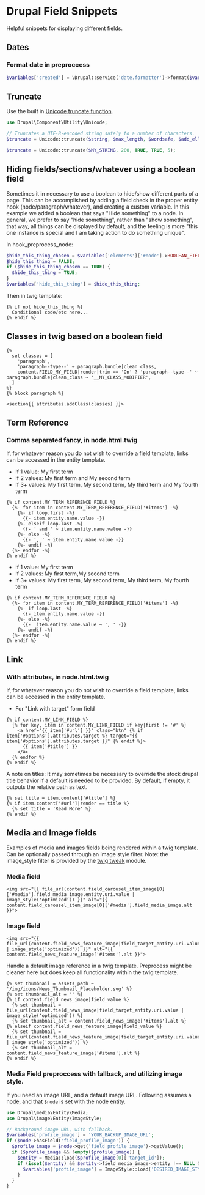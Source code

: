 # Drupal Field Snippets

Helpful snippets for displaying different fields.

## Dates

### Format date in preproccess

```php
$variables['created'] = \Drupal::service('date.formatter')->format($variables['node']->getCreatedTime(), 'MY_DATE_FORMAT');
```

## Truncate

Use the built in [Unicode truncate function](https://api.drupal.org/api/drupal/core%21lib%21Drupal%21Component%21Utility%21Unicode.php/function/Unicode%3A%3Atruncate/8.2.x).

```php
use Drupal\Component\Utility\Unicode;

// Truncates a UTF-8-encoded string safely to a number of characters.
$truncate = Unicode::truncate($string, $max_length, $wordsafe, $add_ellipsis, $min_wordsafe_length);

$truncate = Unicode::truncate($MY_STRING, 200, TRUE, TRUE, 5);
```

## Hiding fields/sections/whatever using a boolean field

Sometimes it in necessary to use a boolean to hide/show different parts of a page. This can be accomplished by adding a field check in the proper entity hook (node/paragraph/whatever), and creating a custom variable. In this example we added a boolean that says "Hide something" to a node. In general, we prefer to say "hide something", rather than "show something", that way, all things can be displayed by default, and the feeling is more "this one instance is special and I am taking action to do something unique".

In hook_preprocess_node:

```php
$hide_this_thing_chosen = $variables['elements']['#node']->BOOLEAN_FIELD_ON_NODE_TO_CONTROL_HIDING->value;
$hide_this_thing = FALSE;
if ($hide_this_thing_chosen == TRUE) {
  $hide_this_thing = TRUE;
}
$variables['hide_this_thing'] = $hide_this_thing;
```

Then in twig template:

```twig
{% if not hide_this_thing %}
  Conditional code/etc here...
{% endif %}
```

## Classes in twig based on a boolean field

```twig
{%
  set classes = [
    'paragraph',
    'paragraph--type--' ~ paragraph.bundle|clean_class,
    content.FIELD_MY_FIELD|render|trim == 'On' ? 'paragraph--type--' ~ paragraph.bundle|clean_class ~ '__MY_CLASS_MODIFIER',
  ]
%}
{% block paragraph %}

<section{{ attributes.addClass(classes) }}>
  ```

## Term Reference

### Comma separated fancy, in node.html.twig

If, for whatever reason you do not wish to override a field template, links can be accessed in the entity template.

- If 1 value: My first term
- If 2 values: My first term and My second term
- If 3+ values: My first term, My second term, My third term and My fourth term

```twig
{% if content.MY_TERM_REFERENCE_FIELD %}
  {%- for item in content.MY_TERM_REFERENCE_FIELD['#items'] -%}
    {%- if loop.first -%}
      {{- item.entity.name.value -}}
    {%- elseif loop.last -%}
      {{- ' and ' ~ item.entity.name.value -}}
    {%- else -%}
      {{- ', ' ~ item.entity.name.value -}}
    {%- endif -%}
  {%- endfor -%}
{% endif %}
```

- If 1 value: My first term
- If 2 values: My first term,My second term
- If 3+ values: My first term, My second term, My third term, My fourth term

```twig
{% if content.MY_TERM_REFERENCE_FIELD %}
  {%- for item in content.MY_TERM_REFERENCE_FIELD['#items'] -%}
    {%- if loop.last -%}
      {{- item.entity.name.value -}}
    {%- else -%}
      {{-  item.entity.name.value ~ ', ' -}}
    {%- endif -%}
  {%- endfor -%}
{% endif %}
```

## Link

### With attributes, in node.html.twig

If, for whatever reason you do not wish to override a field template, links can be accessed in the entity template.

- For "Link with target" form field

```twig
{% if content.MY_LINK_FIELD %}
  {% for key, item in content.MY_LINK_FIELD if key|first != '#' %}
    <a href="{{ item['#url'] }}" class="btn" {% if item['#options'].attributes.target %} target="{{ item['#options'].attributes.target }}" {% endif %}>
      {{ item['#title'] }}
    </a>
  {% endfor %}
{% endif %}
```

A note on titles: It may sometimes be necessary to override the stock drupal title behavior if a default is needed to be provided. By default, if empty, it outputs the relative path as text.

```twig
{% set title = item.content['#title'] %}
{% if item.content['#url']|render == title %}
  {% set title = 'Read More' %}
{% endif %}
```

## Media and Image fields

Examples of media and images fields being rendered within a twig template. Can be optionally passed through an image style filter. Note: the image_style filter is provided by the [twig tweak](https://www.drupal.org/project/twig_tweak) module.

### Media field

```twig
<img src="{{ file_url(content.field_carousel_item_image[0]['#media'].field_media_image.entity.uri.value | image_style('optimized')) }}" alt="{{ content.field_carousel_item_image[0]['#media'].field_media_image.alt }}">
```

### Image field

```twig
<img src="{{ file_url(content.field_news_feature_image|field_target_entity.uri.value | image_style('optimized')) }}" alt="{{ content.field_news_feature_image['#items'].alt }}">
```

Handle a default image reference in a twig template. Preprocess might be cleaner here but does keep all functionality within the twig template.

```twig
{% set thumbnail = assets_path ~ '/img/icons/News_Thumbnail_Placeholder.svg' %}
{% set thumbnail_alt = '' %}
{% if content.field_news_image|field_value %}
  {% set thumbnail = file_url(content.field_news_image|field_target_entity.uri.value | image_style('optimized')) %}
  {% set thumbnail_alt = content.field_news_image['#items'].alt %}
{% elseif content.field_news_feature_image|field_value %}
  {% set thumbnail = file_url(content.field_news_feature_image|field_target_entity.uri.value | image_style('optimized')) %}
  {% set thumbnail_alt = content.field_news_feature_image['#items'].alt %}
{% endif %}
```

### Media Field preproccess with fallback, and utilizing image style.

If you need an image URL, and a default image URL. Following assumes a node, and that `$node` is set with the node entity.

```php
use Drupal\media\Entity\Media;
use Drupal\image\Entity\ImageStyle;

// Background image URL, with fallback.
$variables['profile_image'] = 'YOUR_BACKUP_IMAGE_URL';
if ($node->hasField('field_profile_image')) {
  $profile_image = $node->get('field_profile_image')->getValue();
  if ($profile_image && !empty($profile_image)) {
    $entity = Media::load($profile_image[0]['target_id']);
    if (isset($entity) && $entity->field_media_image->entity !== NULL && $entity->field_media_image->entity->getFileUri() !== NULL) {
      $variables['profile_image'] = ImageStyle::load('DESIRED_IMAGE_STYLE')->buildUrl($entity->field_media_image->entity->getFileUri());
    }
  }
}
```